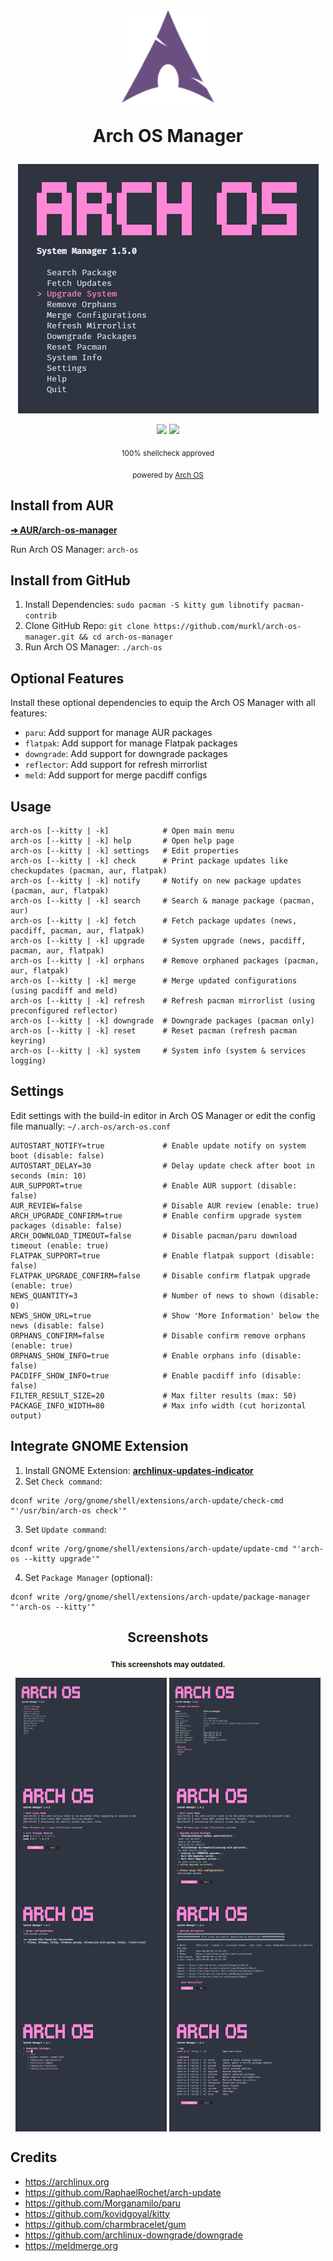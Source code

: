 <div align="center">
  <h1>
    <img src="./logo.svg" width="150" height="150">
    <p><b>Arch OS Manager</b></p>
  </h1>
</div>

<div align="center">
  <p><img src="./screenshots/arch-os-manager.png"></p>
  <p>
    <img src="https://img.shields.io/badge/MAINTAINED-YES-green?style=for-the-badge">
    <img src="https://img.shields.io/badge/License-GPL_v2-blue?style=for-the-badge">
  </p>
  <p><sub>100% shellcheck approved</sub></p>
  <p><sub>powered by <a href="https://github.com/murkl/arch-os">Arch OS</a></sub></p>
</div>

## Install from AUR

**[➜ AUR/arch-os-manager](https://aur.archlinux.org/packages/arch-os-manager)**

Run Arch OS Manager: `arch-os`

## Install from GitHub

1. Install Dependencies: `sudo pacman -S kitty gum libnotify pacman-contrib`
1. Clone GitHub Repo: `git clone https://github.com/murkl/arch-os-manager.git && cd arch-os-manager`
1. Run Arch OS Manager: `./arch-os`

## Optional Features

Install these optional dependencies to equip the Arch OS Manager with all features:

- `paru`: Add support for manage AUR packages
- `flatpak`: Add support for manage Flatpak packages
- `downgrade`: Add support for downgrade packages
- `reflector`: Add support for refresh mirrorlist
- `meld`: Add support for merge pacdiff configs

## Usage

```
arch-os [--kitty | -k]            # Open main menu
arch-os [--kitty | -k] help       # Open help page
arch-os [--kitty | -k] settings   # Edit properties
arch-os [--kitty | -k] check      # Print package updates like checkupdates (pacman, aur, flatpak)
arch-os [--kitty | -k] notify     # Notify on new package updates (pacman, aur, flatpak)
arch-os [--kitty | -k] search     # Search & manage package (pacman, aur)
arch-os [--kitty | -k] fetch      # Fetch package updates (news, pacdiff, pacman, aur, flatpak)
arch-os [--kitty | -k] upgrade    # System upgrade (news, pacdiff, pacman, aur, flatpak)
arch-os [--kitty | -k] orphans    # Remove orphaned packages (pacman, aur, flatpak)
arch-os [--kitty | -k] merge      # Merge updated configurations (using pacdiff and meld)
arch-os [--kitty | -k] refresh    # Refresh pacman mirrorlist (using preconfigured reflector)
arch-os [--kitty | -k] downgrade  # Downgrade packages (pacman only)
arch-os [--kitty | -k] reset      # Reset pacman (refresh pacman keyring)
arch-os [--kitty | -k] system     # System info (system & services logging)
```

## Settings

Edit settings with the build-in editor in Arch OS Manager or edit the config file manually: `~/.arch-os/arch-os.conf`

```
AUTOSTART_NOTIFY=true             # Enable update notify on system boot (disable: false)
AUTOSTART_DELAY=30                # Delay update check after boot in seconds (min: 10)
AUR_SUPPORT=true                  # Enable AUR support (disable: false)
AUR_REVIEW=false                  # Disable AUR review (enable: true)
ARCH_UPGRADE_CONFIRM=true         # Enable confirm upgrade system packages (disable: false)
ARCH_DOWNLOAD_TIMEOUT=false       # Disable pacman/paru download timeout (enable: true)
FLATPAK_SUPPORT=true              # Enable flatpak support (disable: false)
FLATPAK_UPGRADE_CONFIRM=false     # Disable confirm flatpak upgrade (enable: true)
NEWS_QUANTITY=3                   # Number of news to shown (disable: 0)
NEWS_SHOW_URL=true                # Show 'More Information' below the news (disable: false)
ORPHANS_CONFIRM=false             # Disable confirm remove orphans (enable: true)
ORPHANS_SHOW_INFO=true            # Enable orphans info (disable: false)
PACDIFF_SHOW_INFO=true            # Enable pacdiff info (disable: false)
FILTER_RESULT_SIZE=20             # Max filter results (max: 50)
PACKAGE_INFO_WIDTH=80             # Max info width (cut horizontal output)
```

## Integrate GNOME Extension

1. Install GNOME Extension: **[archlinux-updates-indicator](https://extensions.gnome.org/extension/1010/)**
2. Set `Check command`:

```
dconf write /org/gnome/shell/extensions/arch-update/check-cmd "'/usr/bin/arch-os check'"
```

3. Set `Update command`:

```
dconf write /org/gnome/shell/extensions/arch-update/update-cmd "'arch-os --kitty upgrade'"
```

4. Set `Package Manager` (optional):

```
dconf write /org/gnome/shell/extensions/arch-update/package-manager "'arch-os --kitty'"
```

<div align="center">

## Screenshots

<sub><b>This screenshots may outdated.</b></sub>

<img width="48%" style="vertical-align: top;" src="./screenshots/main.png">
<img width="48%" style="vertical-align: top;" src="./screenshots/search.png">
<img width="48%" style="vertical-align: top;" src="./screenshots/fetch.png">
<img width="48%" style="vertical-align: top;" src="./screenshots/upgrade.png">
<img width="48%" style="vertical-align: top;" src="./screenshots/merge.png">
<img width="48%" style="vertical-align: top;" src="./screenshots/refresh.png">
<img width="48%" style="vertical-align: top;" src="./screenshots/downgrade.png">
<img width="48%" style="vertical-align: top;" src="./screenshots/help.png">

</div>

## Credits

- https://archlinux.org
- https://github.com/RaphaelRochet/arch-update
- https://github.com/Morganamilo/paru
- https://github.com/kovidgoyal/kitty
- https://github.com/charmbracelet/gum
- https://github.com/archlinux-downgrade/downgrade
- https://meldmerge.org
